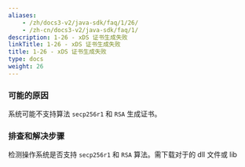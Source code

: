 ```yaml
---
aliases:
    - /zh/docs3-v2/java-sdk/faq/1/26/
    - /zh-cn/docs3-v2/java-sdk/faq/1/
description: 1-26 - xDS 证书生成失败
linkTitle: 1-26 - xDS 证书生成失败
title: 1-26 - xDS 证书生成失败
type: docs
weight: 26
---
```






### 可能的原因

系统可能不支持算法 `secp256r1` 和 `RSA` 生成证书。

### 排查和解决步骤

检测操作系统是否支持 `secp256r1` 和 `RSA` 算法。需下载对于的 dll 文件或 lib